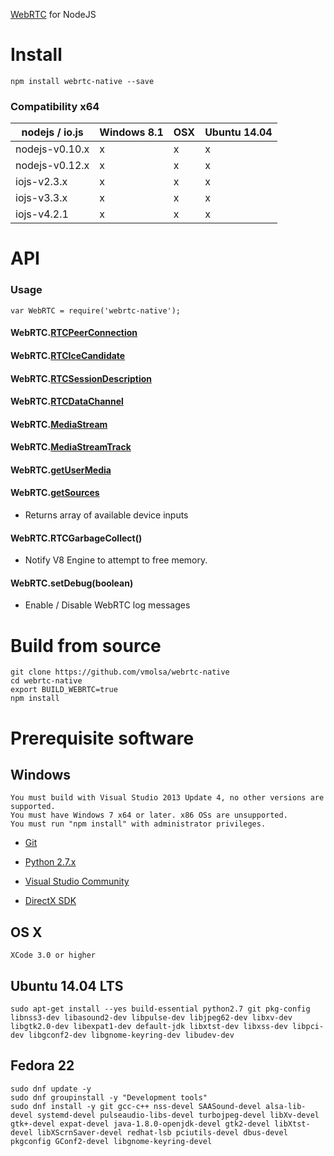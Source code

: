 [WebRTC](http://en.wikipedia.org/wiki/WebRTC) for NodeJS

# Install

````
npm install webrtc-native --save
````

### Compatibility x64

| nodejs / io.js | Windows 8.1 | OSX | Ubuntu 14.04 |
|----------------|-------------|-----|--------------|
| nodejs-v0.10.x |      x      |  x  |      x       |
| nodejs-v0.12.x |      x      |  x  |      x       |
| iojs-v2.3.x    |      x      |  x  |      x       |
| iojs-v3.3.x    |      x      |  x  |      x       |
| iojs-v4.2.1    |      x      |  x  |      x       |

# API
### Usage

````
var WebRTC = require('webrtc-native');
````

#### WebRTC.[RTCPeerConnection](https://developer.mozilla.org/en-US/docs/Web/API/RTCPeerConnection)

#### WebRTC.[RTCIceCandidate](https://developer.mozilla.org/en-US/docs/Web/API/RTCPeerConnectionIceEvent)

#### WebRTC.[RTCSessionDescription](https://developer.mozilla.org/en-US/docs/Web/API/RTCSessionDescription)

#### WebRTC.[RTCDataChannel](https://developer.mozilla.org/en-US/docs/Web/API/RTCDataChannel)

#### WebRTC.[MediaStream](https://developer.mozilla.org/en-US/docs/Web/API/MediaStream)

#### WebRTC.[MediaStreamTrack](https://developer.mozilla.org/en-US/docs/Web/API/MediaStreamTrack)

#### WebRTC.[getUserMedia](https://developer.mozilla.org/en-US/docs/Web/API/Navigator/getUserMedia)

#### WebRTC.[getSources](http://simpl.info/getusermedia/sources/index.html)

- Returns array of available device inputs

#### WebRTC.RTCGarbageCollect()

- Notify V8 Engine to attempt to free memory.

#### WebRTC.setDebug(boolean)

- Enable / Disable WebRTC log messages

# Build from source

````
git clone https://github.com/vmolsa/webrtc-native
cd webrtc-native
export BUILD_WEBRTC=true
npm install
````

# Prerequisite software
## Windows

````
You must build with Visual Studio 2013 Update 4, no other versions are supported.
You must have Windows 7 x64 or later. x86 OSs are unsupported.
You must run "npm install" with administrator privileges.
````
- [Git](http://git-scm.com/)

- [Python 2.7.x](https://www.python.org/downloads/)

- [Visual Studio Community](https://www.visualstudio.com/products/visual-studio-community-vs)

- [DirectX SDK](https://www.microsoft.com/en-us/download/details.aspx?id=6812)

## OS X
````
XCode 3.0 or higher
````

## Ubuntu 14.04 LTS
````
sudo apt-get install --yes build-essential python2.7 git pkg-config libnss3-dev libasound2-dev libpulse-dev libjpeg62-dev libxv-dev libgtk2.0-dev libexpat1-dev default-jdk libxtst-dev libxss-dev libpci-dev libgconf2-dev libgnome-keyring-dev libudev-dev
````

## Fedora 22
````
sudo dnf update -y
sudo dnf groupinstall -y "Development tools"
sudo dnf install -y git gcc-c++ nss-devel SAASound-devel alsa-lib-devel systemd-devel pulseaudio-libs-devel turbojpeg-devel libXv-devel gtk+-devel expat-devel java-1.8.0-openjdk-devel gtk2-devel libXtst-devel libXScrnSaver-devel redhat-lsb pciutils-devel dbus-devel pkgconfig GConf2-devel libgnome-keyring-devel
````